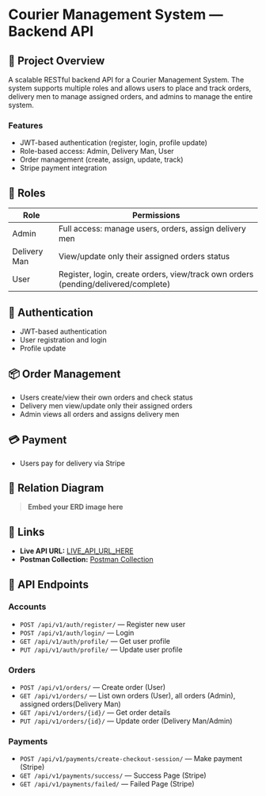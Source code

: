 # Courier Management System — Backend API

## 📄 Project Overview
A scalable RESTful backend API for a Courier Management System. The system supports multiple roles and allows users to place and track orders, delivery men to manage assigned orders, and admins to manage the entire system.

### **Features**
- JWT-based authentication (register, login, profile update)
- Role-based access: Admin, Delivery Man, User
- Order management (create, assign, update, track)
- Stripe payment integration 

## 👥 Roles
| Role         | Permissions                                                                 |
|--------------|-----------------------------------------------------------------------------|
| Admin        | Full access: manage users, orders, assign delivery men                      |
| Delivery Man | View/update only their assigned orders status                               |
| User         | Register, login, create orders, view/track own orders (pending/delivered/complete) |

## 🔑 Authentication
- JWT-based authentication
- User registration and login
- Profile update

## 📦 Order Management
- Users create/view their own orders and check status
- Delivery men view/update only their assigned orders
- Admin views all orders and assigns delivery men

## 💳 Payment
- Users pay for delivery via Stripe 

## 🔗 Relation Diagram
> **Embed your ERD image here**

## 🔗 Links
- **Live API URL:** [LIVE_API_URL_HERE](https://courier-management-system-backend-api-53k6.onrender.com)
- **Postman Collection:** [Postman Collection](docs/Courier-Service.postman_collection.json)



## 📝 API Endpoints
### Accounts
- `POST /api/v1/auth/register/` — Register new user
- `POST /api/v1/auth/login/` — Login
- `GET /api/v1/auth/profile/` — Get user profile
- `PUT /api/v1/auth/profile/` — Update user profile

### Orders
- `POST /api/v1/orders/` — Create order (User)
- `GET /api/v1/orders/` — List own orders (User), all orders (Admin), assigned orders(Delivery Man)
- `GET /api/v1/orders/{id}/` — Get order details
- `PUT /api/v1/orders/{id}/` — Update order (Delivery Man/Admin)

### Payments
- `POST /api/v1/payments/create-checkout-session/` — Make payment (Stripe)
- `GET /api/v1/payments/success/` —  Success Page (Stripe)
- `GET /api/v1/payments/failed/` —  Failed Page (Stripe)

